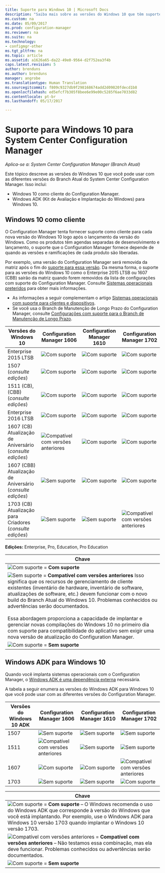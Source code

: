 ```yaml
---
title: Suporte para Windows 10 | Microsoft Docs
description: "Saiba mais sobre as versões do Windows 10 que têm suporte como clientes ou para OSD com o System Center Configuration Manager."
ms.custom: na
ms.date: 05/09/2017
ms.prod: configuration-manager
ms.reviewer: na
ms.suite: na
ms.technology:
- configmgr-other
ms.tgt_pltfrm: na
ms.topic: article
ms.assetid: a1626a65-da22-49e0-9564-d2f752ea3f4b
caps.latest.revision: 5
author: brenduns
ms.author: brenduns
manager: angrobe
ms.translationtype: Human Translation
ms.sourcegitcommit: f809c9327db9f298168674add2d09820fdecd1b8
ms.openlocfilehash: ed5efcf7b305f8bee6e99e00c5285f6ae7033d82
ms.contentlocale: pt-br
ms.lasthandoff: 05/17/2017

---
```

# <a name="support-for-windows-10-for-system-center-configuration-manager"></a>Suporte para Windows 10 para System Center Configuration Manager  

*Aplica-se a: System Center Configuration Manager (Branch Atual)*


 Este tópico descreve as versões do Windows 10 que você pode usar com as diferentes versões do Branch Atual do System Center Configuration Manager. Isso inclui:
 -  Windows 10 como cliente do Configuration Manager.
 -  Windows ADK (Kit de Avaliação e Implantação do Windows) para Windows 10.

## <a name="windows-10-as-a-client"></a>Windows 10 como cliente
O Configuration Manager tenta fornecer suporte como cliente para cada nova versão do Windows 10 logo após o lançamento da versão do Windows. Como os produtos têm agendas separadas de desenvolvimento e lançamento, o suporte que o Configuration Manager fornece depende de quando as versões e ramificações de cada produto são liberadas.

Por exemplo, uma versão do Configuration Manager será removida da matriz após o fim do [suporte para essa versão](/sccm/core/servers/manage/current-branch-versions-supported). Da mesma forma, o suporte para as versões do Windows 10 como o Enterprise 2015 LTSB ou 1607 (CBB) sairão da matriz quando forem removidos da lista de configurações com suporte do Configuration Manager. Consulte [Sistemas operacionais preteridos](/sccm/core/plan-design/changes/removed-and-deprecated-features#deprecated-operating-systems) para obter mais informações.

-   As informações a seguir complementam o artigo [Sistemas operacionais com suporte para clientes e dispositivos](/sccm/core/plan-design/configs/supported-operating-systems-for-clients-and-devices).
-   Se você usa o Branch de Manutenção de Longo Prazo do Configuration Manager, consulte [Configurações com suporte para o Branch de Manutenção de Longo Prazo](/sccm/core/understand/supported-configurations-for-ltsb).

|Versões do Windows 10                    |Configuration Manager 1606          |Configuration Manager 1610          |    Configuration Manager 1702 |
|---------------------|-----|-----|-----|
|Enterprise 2015 LTSB                   |![Com suporte](media/green_check.png) |![Com suporte](media/green_check.png) |![Com suporte](media/green_check.png) |
|1507 <br />(*consulte edições*)            |![Com suporte](media/green_check.png) |![Com suporte](media/green_check.png) |![Com suporte](media/green_check.png) |
|1511 (CB), (CBB)<br />(*consulte edições*) |![Com suporte](media/green_check.png) |![Com suporte](media/green_check.png) |![Com suporte](media/green_check.png) |
|Enterprise 2016 LTSB                   |![Com suporte](media/green_check.png) |![Com suporte](media/green_check.png) |![Com suporte](media/green_check.png) |
|1607 (CB)    <br />Atualização de Aniversário<br />(*consulte edições*)      |![Compatível com versões anteriores](media/blue_compat.png) |![Com suporte](media/green_check.png) |![Com suporte](media/green_check.png) |
|1607 (CBB)    <br />Atualização de Aniversário<br />(*consulte edições*)      |![Sem suporte](media/Red_X.png)   |![Com suporte](media/green_check.png) |![Com suporte](media/green_check.png) |
|1703 (CB)    <br />Atualização para Criadores<br />(*consulte edições*)      |![Sem suporte](media/Red_X.png)   |![Sem suporte](media/Red_X.png) |![Compatível com versões anteriores](media/blue_compat.png) |


**Edições:** Enterprise, Pro, Education, Pro Education   

|Chave|
|--|
|![Com suporte](media/green_check.png) = **Com suporte**  |
|![Sem suporte](media/blue_compat.png)  = **Compatível com versões anteriores** Isso significa que os recursos de gerenciamento de cliente existentes (inventário de hardware, inventário de software, atualizações de software, etc.) devem funcionar com o novo build do Branch Atual do Windows 10. Problemas conhecidos ou advertências serão documentados. <br><br>Essa abordagem proporciona a capacidade de implantar e gerenciar novas compilações do Windows 10 no primeiro dia com suporte para compatibilidade do aplicativo sem exigir uma nova versão de atualização do Configuration Manager. |
|![Com suporte](media/Red_X.png) = **Sem suporte**|


## <a name="windows-10-adk"></a>Windows ADK para Windows 10
Quando você implanta sistemas operacionais com o Configuration Manager, o [Windows ADK é uma dependência externa](/sccm/osd/plan-design/infrastructure-requirements-for-operating-system-deployment) necessária.

A tabela a seguir enumera as versões do Windows ADK para Windows 10 que você pode usar com as diferentes versões do Configuration Manager.

|Versões do Windows 10 ADK |Configuration Manager 1606 |Configuration Manager 1610  |Configuration Manager 1702 |
|--------------------|-----|-----|-----|
|1507  |![Sem suporte](media/Red_X.png)         |![Sem suporte](media/Red_X.png)  |![Sem suporte](media/Red_X.png)|
|1511  |![Compatível com versões anteriores](media/blue_compat.png)|![Sem suporte](media/Red_X.png)  |![Sem suporte](media/Red_X.png)|
|1607  |![Com suporte](media/green_check.png)       |![Com suporte](media/green_check.png)|![Compatível com versões anteriores](media/blue_compat.png) |
|1703  |![Sem suporte](media/Red_X.png)         |![Sem suporte](media/Red_X.png)  |![Com suporte](media/green_check.png) |  

|Chave|
|--|
|![Com suporte](media/green_check.png) = **Com suporte** – O Windows recomenda o uso do Windows ADK que corresponde à versão do Windows que você está implantando. Por exemplo, use o Windows ADK para Windows 10 versão 1703 quando implantar o Windows 10 versão 1703.  |
|![Compatível com versões anteriores](media/blue_compat.png)  = **Compatível com versões anteriores** – Não testamos essa combinação, mas ela deve funcionar. Problemas conhecidos ou advertências serão documentados. |
|![Com suporte](media/Red_X.png) = **Sem suporte**|


